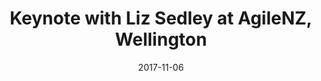 ---
layout: default
date: 2017-11-06
title: Keynote with Liz Sedley at AgileNZ, Wellington
link: "http://agilenz.co.nz/"
---